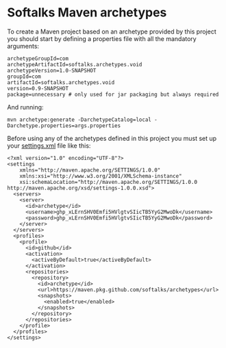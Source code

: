 # Softalks Maven archetypes
To create a Maven project based on an archetype provided by this project you should start by defining a properties file with all the mandatory arguments:
```
archetypeGroupId=com
archetypeArtifactId=softalks.archetypes.void
archetypeVersion=1.0-SNAPSHOT
groupId=com
artifactId=softalks.archetypes.void
version=0.9-SNAPSHOT
package=unnecessary # only used for jar packaging but always required
```
And running:
```
mvn archetype:generate -DarchetypeCatalog=local -Darchetype.properties=args.properties
```
Before using any of the archetypes defined in this project you must set up your [settings.xml](https://maven.apache.org/settings.html) file like this:
```
<?xml version="1.0" encoding="UTF-8"?>
<settings 
	xmlns="http://maven.apache.org/SETTINGS/1.0.0"
	xmlns:xsi="http://www.w3.org/2001/XMLSchema-instance"
	xsi:schemaLocation="http://maven.apache.org/SETTINGS/1.0.0 http://maven.apache.org/xsd/settings-1.0.0.xsd">
  <servers>
    <server>
      <id>archetype</id>
      <username>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</username>
      <password>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</password>
    </server>
  </servers>
  <profiles>
    <profile>
      <id>github</id>
      <activation>
        <activeByDefault>true</activeByDefault>
      </activation>
      <repositories>
        <repository>
          <id>archetype</id>
          <url>https://maven.pkg.github.com/softalks/archetypes</url>
          <snapshots>
            <enabled>true</enabled>
          </snapshots>
        </repository>
      </repositories>
    </profile>
  </profiles>
</settings>
```
